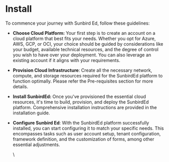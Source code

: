 # Install

To commence your journey with Sunbird Ed, follow these guidelines:&#x20;

* **Choose  Cloud Platform:** Your first step is to create an account on a cloud platform that best fits your needs. Whether you opt for Azure, AWS, GCP, or OCI, your choice should be guided by considerations like your budget, available technical resources, and the degree of control you wish to have over your deployment. You can also leverage an existing account if it aligns with your requirements.
* **Provision Cloud Infrastructure**: Create all the necessary network, compute, and storage resources required for the SunbirdEd platform to function optimally. Please refer the Pre-requisites section for more details.
* **Install SunbirdEd:** Once you've provisioned the essential cloud resources, it's time to build, provision, and deploy the SunbirdEd platform. Comprehensive installation instructions are provided in the installation guide.&#x20;
*   **Configure Sunbird Ed**: With the SunbirdEd platform successfully installed, you can start configuring it to match your specific needs. This encompasses tasks such as user account setup, tenant configuration, framework definition, and the customization of forms, among other essential adjustments.

    \
